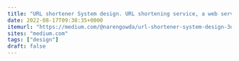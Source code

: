 ```yaml
---
title: "URL shortener System design. URL shortening service, a web service… | by Narendra L | Medium"
date: 2022-08-17T09:38:35+0000
itemurl: "https://medium.com/@narengowda/url-shortener-system-design-3db520939a1c"
sites: "medium.com"
tags: ["design"]
draft: false
---
```

